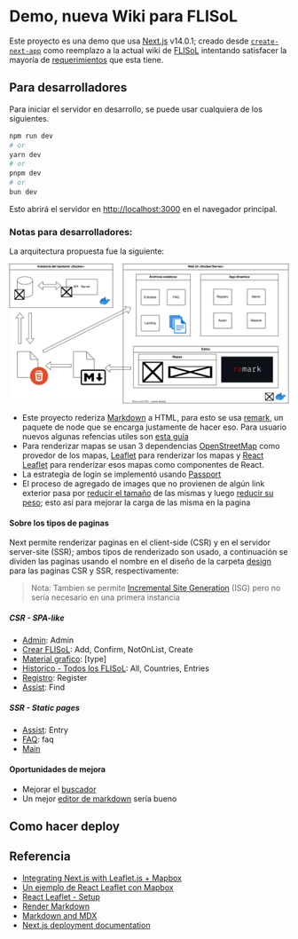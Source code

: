 # Demo, nueva Wiki para FLISoL

Este proyecto es una demo que usa [Next.js](https://nextjs.org/) v14.0.1; creado desde [`create-next-app`](https://github.com/vercel/next.js/tree/canary/packages/create-next-app) como reemplazo a la actual wiki de [FLISoL](https://flisol.info/) intentando satisfacer la mayoría de [requerimientos](https://flisol.info/CT/RelevoGeneracional2023) que esta tiene.

## Para desarrolladores

Para iniciar el servidor en desarrollo, se puede usar cualquiera de los siguientes.

```bash
npm run dev
# or
yarn dev
# or
pnpm dev
# or
bun dev
```

Esto abrirá el servidor en [http://localhost:3000](http://localhost:3000) en el navegador principal.

### Notas para desarrolladores:

La arquitectura propuesta fue la siguiente:

![Architecture](./.doc/uml/arch.svg)

- Este proyecto rederiza [Markdown](https://daringfireball.net/projects/markdown/syntax) a HTML, para esto se usa [remark](https://github.com/remarkjs/remark?tab=readme-ov-file#example-turning-markdown-into-html), un paquete de node que se encarga justamente de hacer eso. Para usuario nuevos algunas refencias utiles son [esta guía](https://commonmark.org/help/)
- Para renderizar mapas se usan 3 dependencias [OpenStreetMap](https://www.openstreetmap.org/) como provedor de los mapas, [Leaflet](https://leafletjs.com/) para renderizar los mapas y [React Leaflet](https://react-leaflet.js.org/) para renderizar esos mapas como componentes de React.
- La estrategia de login se implementó usando [Passport](https://www.passportjs.org/)
- El proceso de agregado de images que no provienen de algún link exterior pasa por [reducir el tamaño](https://www.iloveimg.com/resize-image#resize-options,percentage) de las mismas y luego [reducir su peso](https://tinypng.com/); esto así para mejorar la carga de las misma en la pagina

#### Sobre los tipos de paginas

Next permite renderizar paginas en el client-side (CSR) y en el servidor server-site (SSR); ambos tipos de renderizado son usado, a continuación se dividen las paginas usando el nombre en el diseño de la carpeta [design](./.design/README.md) para las paginas CSR y SSR, respectivamente:

> Nota: Tambien se permite [Incremental Site Generation](https://nextjs.org/docs/pages/building-your-application/data-fetching/incremental-static-regeneration) (ISG) pero no sería necesario en una primera instancia

##### CSR - SPA-like

- [Admin](./app/pages/admin/): Admin
- [Crear FLISoL](./app/pages/create/): Add, Confirm, NotOnList, Create
- [Material grafico](./app/pages/content/): [type]
- [Historico - Todos los FLISoL](./app/pages/history/): All, Countries, Entries
- [Registro](./app/pages/register/): Register
- [Assist](./app/pages/assist/): Find

##### SSR - Static pages

- [Assist](./app/pages/assist/): Entry
- [FAQ](./app/pages/faq): faq
- [Main](./app/pages/index.tsx)

#### Oportunidades de mejora

- Mejorar el [buscador](https://medium.com/@matswainson/building-a-search-component-for-your-next-js-markdown-blog-9e75e0e7d210)
- Un mejor [editor de markdown](https://www.frontendmentor.io/challenges/inbrowser-markdown-editor-r16TrrQX9) sería bueno

## Como hacer deploy

## Referencia

- [Integrating Next.js with Leaflet.js + Mapbox](https://dev.to/tsaxena4k/integrating-next-js-with-leaflet-js-mapbox-1351)
- [Un ejemplo de React Leaflet con Mapbox](https://codesandbox.io/p/devbox/leafletjs-with-nextjs-m7qnb?file=%2Fpackage.json)
- [React Leaflet - Setup](https://react-leaflet.js.org/docs/start-setup/)
- [Render Markdown](https://nextjs.org/learn-pages-router/basics/dynamic-routes/render-markdown)
- [Markdown and MDX](https://nextjs.org/docs/app/building-your-application/configuring/mdx)
- [Next.js deployment documentation](https://nextjs.org/docs/deployment)